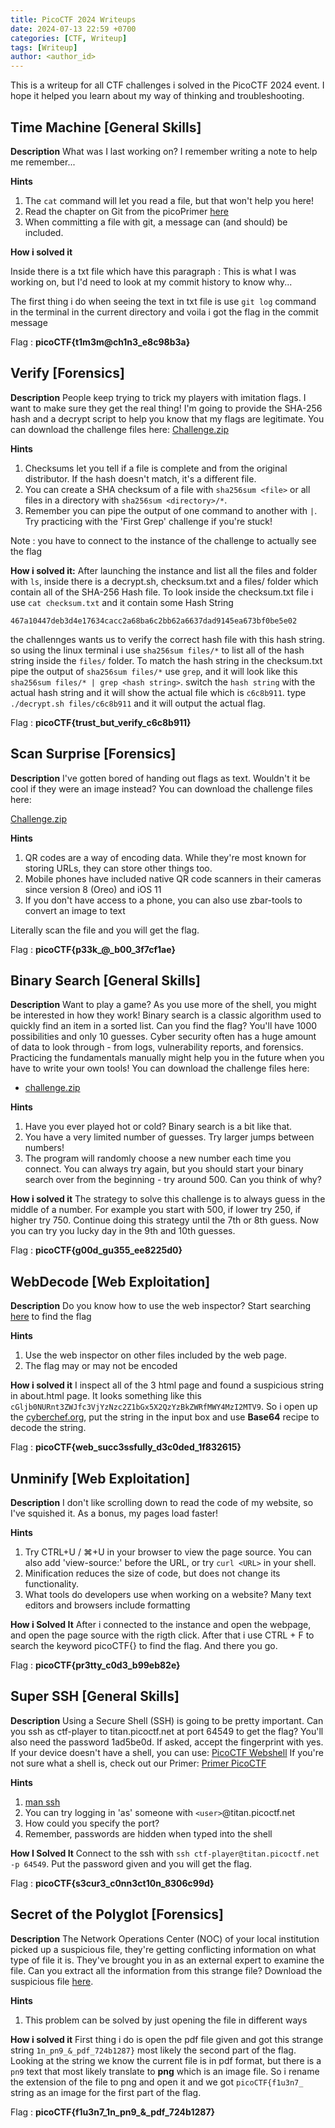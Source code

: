 ```yaml
---
title: PicoCTF 2024 Writeups
date: 2024-07-13 22:59 +0700
categories: [CTF, Writeup]
tags: [Writeup]
author: <author_id>
---
```


This is a writeup for all CTF challenges i solved in the PicoCTF 2024 event. I hope it helped you learn about my way of thinking and troubleshooting.

## Time Machine [General Skills]

**Description**
What was I last working on? I remember writing a note to help me remember...

**Hints**
1. The `cat` command will let you read a file, but that won't help you here!
2. Read the chapter on Git from the picoPrimer [here](https://primer.picoctf.org/#_git_version_control)
3. When committing a file with git, a message can (and should) be included.

**How i solved it**

Inside there is a txt file which have this paragraph :
This is what I was working on, but I'd need to look at my commit history to know why...

The first thing i do when seeing the text in txt file is use `git log` command in the terminal in the current directory and voila i got the flag in the commit message

Flag : **picoCTF{t1m3m@ch1n3_e8c98b3a}**

## Verify [Forensics]

**Description**
People keep trying to trick my players with imitation flags. I want to make sure they get the real thing! I'm going to provide the SHA-256 hash and a decrypt script to help you know that my flags are legitimate. You can download the challenge files here:
[Challenge.zip](https://artifacts.picoctf.net/c_rhea/10/challenge.zip)

**Hints**
1. Checksums let you tell if a file is complete and from the original distributor. If the hash doesn't match, it's a different file.
2. You can create a SHA checksum of a file with `sha256sum <file>` or all files in a directory with `sha256sum <directory>/*`.
3. Remember you can pipe the output of one command to another with `|`. Try practicing with the 'First Grep' challenge if you're stuck!

Note : you have to connect to the instance of the challenge to actually see the flag

**How i solved it:**
After launching the instance and list all the files and folder with `ls`, inside there is a decrypt.sh, checksum.txt and a files/ folder which contain all of the SHA-256 Hash file. To look inside the checksum.txt file i use `cat checksum.txt` and it contain some Hash String

    467a10447deb3d4e17634cacc2a68ba6c2bb62a6637dad9145ea673bf0be5e02

the challennges wants us to verify the correct hash file with this hash string. so using the linux terminal i use `sha256sum files/*` to list all of the hash string inside the `files/` folder. To match the hash string in the checksum.txt pipe the output of `sha256sum files/*` use `grep`, and it will look like this `sha256sum files/* | grep <hash string>`. switch the `hash string` with the actual hash string and it will show the actual file which is `c6c8b911`. type `./decrypt.sh files/c6c8b911` and it will output the actual flag.

Flag : **picoCTF{trust_but_verify_c6c8b911}**

## Scan Surprise [Forensics]

**Description** 
I've gotten bored of handing out flags as text. Wouldn't it be cool if they were an image instead? You can download the challenge files here:

[Challenge.zip](https://artifacts.picoctf.net/c_atlas/1/challenge.zip)


**Hints**
1. QR codes are a way of encoding data. While they're most known for storing URLs, they can store other things too.
2. Mobile phones have included native QR code scanners in their cameras since version 8 (Oreo) and iOS 11
3. If you don't have access to a phone, you can also use zbar-tools to convert an image to text

Literally scan the file and you will get the flag.

Flag : **picoCTF{p33k_@_b00_3f7cf1ae}**


## Binary Search [General Skills]

**Description**
Want to play a game? As you use more of the shell, you might be interested in how they work! Binary search is a classic algorithm used to quickly find an item in a sorted list. Can you find the flag? You'll have 1000 possibilities and only 10 guesses. Cyber security often has a huge amount of data to look through - from logs, vulnerability reports, and forensics. Practicing the fundamentals manually might help you in the future when you have to write your own tools! You can download the challenge files here:

- [challenge.zip](https://artifacts.picoctf.net/c_atlas/4/challenge.zip)

**Hints**
1. Have you ever played hot or cold? Binary search is a bit like that.
2. You have a very limited number of guesses. Try larger jumps between numbers!
3. The program will randomly choose a new number each time you connect. You can always try again, but you should start your binary search over from the beginning - try around 500. Can you think of why?

**How i solved it**
The strategy to solve this challenge is to always guess in the middle of a number. For example you start with 500, if lower try 250, if higher try 750. Continue doing this strategy until the 7th or 8th guess. Now you can try you lucky day in the 9th and 10th guesses.

Flag : **picoCTF{g00d_gu355_ee8225d0}**

## WebDecode [Web Exploitation]

**Description** 
Do you know how to use the web inspector?
Start searching [here](http://titan.picoctf.net:51924/) to find the flag

**Hints**
1. Use the web inspector on other files included by the web page.
2. The flag may or may not be encoded

**How i solved it**
I inspect all of the 3 html page and found a suspicious string in about.html page. It looks something like this `cGljb0NURnt3ZWJfc3VjYzNzc2Z1bGx5X2QzYzBkZWRfMWY4MzI2MTV9`. So i open up the [cyberchef.org](https://cyberchef.org), put the string in the input box and use **Base64** recipe to decode the string. 


Flag : **picoCTF{web_succ3ssfully_d3c0ded_1f832615}**

## Unminify [Web Exploitation]

**Description**
I don't like scrolling down to read the code of my website, so I've squished it. As a bonus, my pages load faster!

**Hints**
1. Try CTRL+U / ⌘+U in your browser to view the page source. You can also add 'view-source:' before the URL, or try `curl <URL>` in your shell.
2. Minification reduces the size of code, but does not change its functionality.
3. What tools do developers use when working on a website? Many text editors and browsers include formatting

**How i Solved It**
After i connected to the instance and open the webpage, and open the page source with the rigth click. After that i use CTRL + F to search the keyword picoCTF{} to find the flag. And there you go.

Flag : **picoCTF{pr3tty_c0d3_b99eb82e}**

## Super SSH [General Skills]

**Description**
Using a Secure Shell (SSH) is going to be pretty important.
Can you ssh as ctf-player to titan.picoctf.net at port 64549 to get the flag? You'll also need the password 1ad5be0d. If asked, accept the fingerprint with yes. If your device doesn't have a shell, you can use: [PicoCTF Webshell](https://webshell.picoctf.org) If you're not sure what a shell is, check out our Primer: [Primer PicoCTF](https://primer.picoctf.com/#_the_shell)

**Hints**
1. [man ssh](https://linux.die.net/man/1/ssh)
2. You can try logging in 'as' someone with `<user>`@titan.picoctf.net
3. How could you specify the port?
4. Remember, passwords are hidden when typed into the shell

**How I Solved It**
Connect to the ssh with `ssh ctf-player@titan.picoctf.net -p 64549`. Put the password given and you will get the flag.

Flag : **picoCTF{s3cur3_c0nn3ct10n_8306c99d}**

## Secret of the Polyglot [Forensics]

**Description**
The Network Operations Center (NOC) of your local institution picked up a suspicious file, they're getting conflicting information on what type of file it is. They've brought you in as an external expert to examine the file. Can you extract all the information from this strange file? Download the suspicious file [here](https://artifacts.picoctf.net/c_titan/97/flag2of2-final.pdf). 

**Hints**
1. This problem can be solved by just opening the file in different ways

**How i solved it**
First thing i do is open the pdf file given and got this strange string `1n_pn9_&_pdf_724b1287}` most likely the second part of the flag. Looking at the string we know the current file is in pdf format, but there is a `pn9` text that most likely translate to **png** which is an image file. So i rename the extension of the file to png and open it and we got `picoCTF{f1u3n7_` string as an image for the first part of the flag.

Flag : **picoCTF{f1u3n7_1n_pn9_&_pdf_724b1287}**